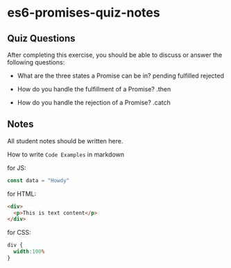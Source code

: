 # es6-promises-quiz-notes

## Quiz Questions

After completing this exercise, you should be able to discuss or answer the following questions:

- What are the three states a Promise can be in?
pending
fulfilled
rejected

- How do you handle the fulfillment of a Promise?
.then

- How do you handle the rejection of a Promise?
.catch


## Notes

All student notes should be written here.


How to write `Code Examples` in markdown

for JS:
```javascript
const data = "Howdy"
```

for HTML:
```html
<div>
  <p>This is text content</p>
</div>
```

for CSS:
```css
div {
  width:100%
}
```
